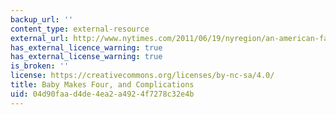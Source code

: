 ```yaml
---
backup_url: ''
content_type: external-resource
external_url: http://www.nytimes.com/2011/06/19/nyregion/an-american-family-mom-sperm-donor-lover-child.html?_r=1&hp
has_external_licence_warning: true
has_external_license_warning: true
is_broken: ''
license: https://creativecommons.org/licenses/by-nc-sa/4.0/
title: Baby Makes Four, and Complications
uid: 04d90faa-d4de-4ea2-a492-4f7278c32e4b
---
```

